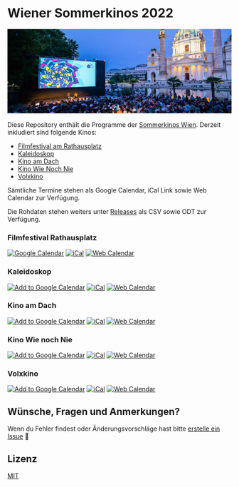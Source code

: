 
# Wiener Sommerkinos 2022

<img alt="logo" src="header.jpg" width="800px" height="auto">

Diese Repository enthält die Programme der [Sommerkinos Wien](https://www.stadt-wien.at/freizeit/kino/sommerkino.html). Derzeit inkludiert sind folgende Kinos: 
- [Filmfestival am Rathausplatz](https://filmfestival-rathausplatz.at/)
- [Kaleidoskop](https://kaleidoskop.film/)
- [Kino am Dach](https://kinoamdach.at/)
- [Kino Wie Noch Nie](https://www.filmarchiv.at/program/festival/kino-wie-noch-nie-3/)
- [Volxkino](https://www.volxkino.at/)

Sämtliche Termine stehen als Google Calendar, iCal Link sowie Web Calendar zur Verfügung.

Die Rohdaten stehen weiters unter [Releases](https://github.com/hschne/sommerkinos/releases) als CSV sowie ODT zur Verfügung.

### Filmfestival Rathausplatz

<a href="https://calendar.google.com/calendar/u/0?cid=czBvNHYzc2tqdWg3cTVvZTRhc3VnMWhmNDhAZ3JvdXAuY2FsZW5kYXIuZ29vZ2xlLmNvbQ"><img src="https://img.shields.io/static/v1?label=&message=Google+Calendar&color=%234285F4&style=for-the-badge&logo=google-calendar&logoColor=%23ffffff" alt="Google Calendar"></a>
<a href="https://calendar.google.com/calendar/ical/s0o4v3skjuh7q5oe4asug1hf48%40group.calendar.google.com/public/basic.ics"><img src="https://img.shields.io/static/v1?label=&message=iCal&color=%2321bac9&style=for-the-badge&logo=add-this&logoColor=%23ffffff" alt="iCal"></a>
<a href="https://calendar.google.com/calendar/embed?src=s0o4v3skjuh7q5oe4asug1hf48%40group.calendar.google.com&ctz=Europe%2FVienna"><img src="https://img.shields.io/static/v1?label=&message=Web+Calendar&color=%23d6b81f&style=for-the-badge" alt="Web Calendar"></a>

### Kaleidoskop

<a href="https://calendar.google.com/calendar/u/0?cid=NG1xbDNkNjBvcXRxazJkdXQ3aGUzYTEzZzRAZ3JvdXAuY2FsZW5kYXIuZ29vZ2xlLmNvbQ"><img src="https://img.shields.io/static/v1?label=&message=Google+Calendar&color=%234285F4&style=for-the-badge&logo=google-calendar&logoColor=%23ffffff" alt="Add to Google Calendar"></a>
<a href="https://calendar.google.com/calendar/ical/4mql3d60oqtqk2dut7he3a13g4%40group.calendar.google.com/public/basic.ics"><img src="https://img.shields.io/static/v1?label=&message=iCal&color=%2321bac9&style=for-the-badge" alt="iCal"></a>
<a href="https://calendar.google.com/calendar/embed?src=4mql3d60oqtqk2dut7he3a13g4%40group.calendar.google.com&ctz=Europe%2FVienna"><img src="https://img.shields.io/static/v1?label=&message=Web+Calendar&color=%23d6b81f&style=for-the-badge" alt="Web Calendar"></a>

### Kino am Dach

<a href="https://calendar.google.com/calendar/u/0?cid=ZjJkNHRuM3MyY3ZhMDE1azBpanFpaTRoN3NAZ3JvdXAuY2FsZW5kYXIuZ29vZ2xlLmNvbQ"><img src="https://img.shields.io/static/v1?label=&message=Google+Calendar&color=%234285F4&style=for-the-badge&logo=google-calendar&logoColor=%23ffffff" alt="Add to Google Calendar"></a>
<a href="https://calendar.google.com/calendar/ical/f2d4tn3s2cva015k0ijqii4h7s%40group.calendar.google.com/public/basic.ics"><img src="https://img.shields.io/static/v1?label=&message=iCal&color=%2321bac9&style=for-the-badge" alt="iCal"></a>
<a href="https://calendar.google.com/calendar/embed?src=f2d4tn3s2cva015k0ijqii4h7s%40group.calendar.google.com&ctz=Europe%2FVienna"><img src="https://img.shields.io/static/v1?label=&message=Web+Calendar&color=%23d6b81f&style=for-the-badge" alt="Web Calendar"></a>

### Kino Wie noch Nie

<a href="https://calendar.google.com/calendar/u/0?cid=cGRlZG40NW9zdHY3ZGZraGJrN3M3YXZzdmdAZ3JvdXAuY2FsZW5kYXIuZ29vZ2xlLmNvbQ"><img src="https://img.shields.io/static/v1?label=&message=Google+Calendar&color=%234285F4&style=for-the-badge&logo=google-calendar&logoColor=%23ffffff" alt="Add to Google Calendar"></a>
<a href="https://calendar.google.com/calendar/ical/pdedn45ostv7dfkhbk7s7avsvg%40group.calendar.google.com/public/basic.ics"><img src="https://img.shields.io/static/v1?label=&message=iCal&color=%2321bac9&style=for-the-badge" alt="iCal"></a>
<a href="https://calendar.google.com/calendar/embed?src=pdedn45ostv7dfkhbk7s7avsvg%40group.calendar.google.com&ctz=Europe%2FVienna"><img src="https://img.shields.io/static/v1?label=&message=Web+Calendar&color=%23d6b81f&style=for-the-badge" alt="Web Calendar"></a>


### Volxkino

<a href="https://calendar.google.com/calendar/u/0?cid=djc2ZWNhNWNramZ2a29nZzAzaTY5Z2NwN29AZ3JvdXAuY2FsZW5kYXIuZ29vZ2xlLmNvbQ"><img src="https://img.shields.io/static/v1?label=&message=Google+Calendar&color=%234285F4&style=for-the-badge&logo=google-calendar&logoColor=%23ffffff" alt="Add to Google Calendar"></a>
<a href="https://calendar.google.com/calendar/ical/v76eca5ckjfvkogg03i69gcp7o%40group.calendar.google.com/public/basic.ics"><img src="https://img.shields.io/static/v1?label=&message=iCal&color=%2321bac9&style=for-the-badge" alt="iCal"></a>
<a href="https://calendar.google.com/calendar/embed?src=v76eca5ckjfvkogg03i69gcp7o%40group.calendar.google.com&ctz=Europe%2FVienna"><img src="https://img.shields.io/static/v1?label=&message=Web+Calendar&color=%23d6b81f&style=for-the-badge" alt="Web Calendar"></a>

## Wünsche, Fragen und Anmerkungen? 

Wenn du Fehler findest oder Änderungsvorschläge hast bitte [erstelle ein Issue](https://github.com/hschne/sommerkinos/issues/new) 🙂

## Lizenz

[MIT](./License)

